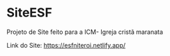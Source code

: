 # SiteESF
Projeto de Site feito para a ICM- Igreja cristã maranata

Link do Site: https://esfniteroi.netlify.app/
